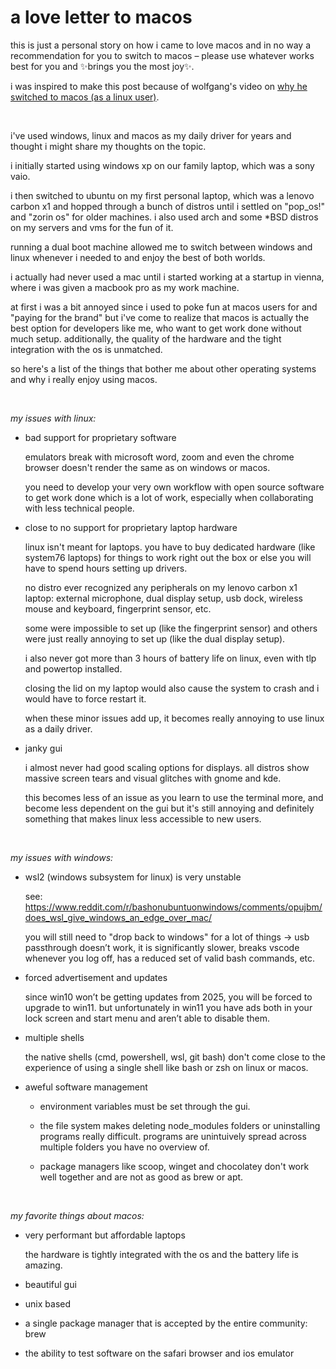# a love letter to macos

this is just a personal story on how i came to love macos and in no way a recommendation for you to switch to macos – please use whatever works best for you and ✨brings you the most joy✨.

i was inspired to make this post because of wolfgang's video on [why he switched to macos (as a linux user)](https://www.youtube.com/watch?v=X0DIHlnD_S0).

<br>

i've used windows, linux and macos as my daily driver for years and thought i might share my thoughts on the topic.

i initially started using windows xp on our family laptop, which was a sony vaio.

i then switched to ubuntu on my first personal laptop, which was a lenovo carbon x1 and hopped through a bunch of distros until i settled on "pop_os!" and "zorin os" for older machines. i also used arch and some \*BSD distros on my servers and vms for the fun of it.

running a dual boot machine allowed me to switch between windows and linux whenever i needed to and enjoy the best of both worlds.

i actually had never used a mac until i started working at a startup in vienna, where i was given a macbook pro as my work machine.

at first i was a bit annoyed since i used to poke fun at macos users for and "paying for the brand" but i've come to realize that macos is actually the best option for developers like me, who want to get work done without much setup. additionally, the quality of the hardware and the tight integration with the os is unmatched.

so here's a list of the things that bother me about other operating systems and why i really enjoy using macos.

<br>

_my issues with linux:_

- bad support for proprietary software

     emulators break with microsoft word, zoom and even the chrome browser doesn't render the same as on windows or macos.

     you need to develop your very own workflow with open source software to get work done which is a lot of work, especially when collaborating with less technical people.

- close to no support for proprietary laptop hardware

     linux isn't meant for laptops. you have to buy dedicated hardware (like system76 laptops) for things to work right out the box or else you will have to spend hours setting up drivers.

     no distro ever recognized any peripherals on my lenovo carbon x1 laptop: external microphone, dual display setup, usb dock, wireless mouse and keyboard, fingerprint sensor, etc.

     some were impossible to set up (like the fingerprint sensor) and others were just really annoying to set up (like the dual display setup).

     i also never got more than 3 hours of battery life on linux, even with tlp and powertop installed.

     closing the lid on my laptop would also cause the system to crash and i would have to force restart it.

     when these minor issues add up, it becomes really annoying to use linux as a daily driver.

- janky gui

     i almost never had good scaling options for displays. all distros show massive screen tears and visual glitches with gnome and kde.

     this becomes less of an issue as you learn to use the terminal more, and become less dependent on the gui but it's still annoying and definitely something that makes linux less accessible to new users.

<br>

_my issues with windows:_

- wsl2 (windows subsystem for linux) is very unstable

     see: https://www.reddit.com/r/bashonubuntuonwindows/comments/opujbm/does_wsl_give_windows_an_edge_over_mac/

     you will still need to "drop back to windows" for a lot of things → usb passthrough doesn’t work, it is significantly slower, breaks vscode whenever you log off, has a reduced set of valid bash commands, etc.

- forced advertisement and updates

     since win10 won’t be getting updates from 2025, you will be forced to upgrade to win11.
     but unfortunately in win11 you have ads both in your lock screen and start menu and aren’t able to disable them.

- multiple shells

     the native shells (cmd, powershell, wsl, git bash) don't come close to the experience of using a single shell like bash or zsh on linux or macos.

- aweful software management

     - environment variables must be set through the gui.

     - the file system makes deleting node_modules folders or uninstalling programs really difficult. programs are unintuively spread across multiple folders you have no overview of.

     - package managers like scoop, winget and chocolatey don't work well together and are not as good as brew or apt.

<br>

_my favorite things about macos:_

- very performant but affordable laptops

     the hardware is tightly integrated with the os and the battery life is amazing.

- beautiful gui

- unix based

- a single package manager that is accepted by the entire community: brew

- the ability to test software on the safari browser and ios emulator
